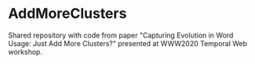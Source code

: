 # AddMoreClusters
Shared repository with code from paper "Capturing Evolution in Word Usage: Just Add More Clusters?" presented at WWW2020 Temporal Web workshop.
